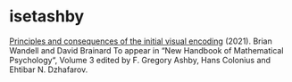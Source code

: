 # isetashby
[Principles and consequences of the initial visual encoding](https://stanford.edu/~wandell/data/papers//2021-Principles-Ashby.pdf) (2021).
Brian Wandell and David Brainard
To appear in “New Handbook of Mathematical Psychology“, Volume 3
edited by F. Gregory Ashby, Hans Colonius and Ehtibar N. Dzhafarov.

